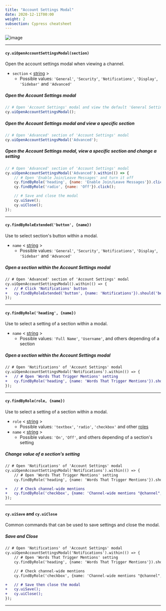 ```yaml
---
title: "Account Settings Modal"
date: 2020-12-11T00:00
weight: 2
subsection: Cypress cheatsheet
---
```


![image](/contribute/webapp/e2e-cheatsheet/account-settings-modal.png)

***

#### `cy.uiOpenAccountSettingsModal(section)`
Open the account settings modal when viewing a channel.

- `section`
< <a target="_blank" href="https://developer.mozilla.org/en-US/docs/Web/JavaScript/Data_structures#String_type">string</a> >
  - Possible values: `'General'`, `'Security'`, `'Notifications'`, `'Display'`, `'Sidebar'` and `'Advanced'`

##### Open the Account Settings modal
```javascript
// # Open 'Account Settings' modal and view the default 'General Settings'
cy.uiOpenAccountSettingsModal();
```

##### Open the Account Settings modal and view a specific section
```javascript
// # Open 'Advanced' section of 'Account Settings' modal
cy.uiOpenAccountSettingsModal('Advanced');
```


##### Open the Account Settings modal, view a specific section and change a setting
```javascript
// # Open 'Advanced' section of 'Account Settings' modal
cy.uiOpenAccountSettingsModal('Advanced').within(() => {
    // # Open 'Enable Join/Leave Messages' and turn it off
    cy.findByRole('heading', {name: 'Enable Join/Leave Messages'}).click();
    cy.findByRole('radio', {name: 'Off'}).click();

    // # Save and close the modal
    cy.uiSave();
    cy.uiClose();
});
```

***

#### `cy.findByRoleExtended('button', {name})`
Use to select section's button within a modal.

- `name`
< <a target="_blank" href="https://developer.mozilla.org/en-US/docs/Web/JavaScript/Data_structures#String_type">string</a> >
  - Possible values: `'General'`, `'Security'`, `'Notifications'`, `'Display'`, `'Sidebar'` and `'Advanced'`

##### Open a section within the Account Settings modal
```diff
// # Open 'Advanced' section of 'Account Settings' modal
cy.uiOpenAccountSettingsModal().within(() => {
+   // # Click 'Notifications' button
+   cy.findByRoleExtended('button', {name: 'Notifications'}).should('be.visible').click();
});
```

***

#### `cy.findByRole('heading', {name})`
Use to select a setting of a section within a modal.

- `name`
< <a target="_blank" href="https://developer.mozilla.org/en-US/docs/Web/JavaScript/Data_structures#String_type">string</a> >
  - Possible values: `'Full Name'`, `'Username'`, and others depending of a section

##### Open a section within the Account Settings modal
```diff
// # Open 'Notifications' of 'Account Settings' modal
cy.uiOpenAccountSettingsModal('Notifications').within(() => {
+   // # Open 'Words That Trigger Mentions' setting
+   cy.findByRole('heading', {name: 'Words That Trigger Mentions'}).should('be.visible').click();
});
```

***

#### `cy.findByRole(role, {name})`
Use to select a setting of a section within a modal.

- `role`
< <a target="_blank" href="https://developer.mozilla.org/en-US/docs/Web/JavaScript/Data_structures#String_type">string</a> >
  - Possible values: `'textbox'`, `'radio'`, `'checkbox'` and other <a target="_blank" href="https://developer.mozilla.org/en-US/docs/Web/Accessibility/ARIA/Roles">roles</a>
- `name`
< <a target="_blank" href="https://developer.mozilla.org/en-US/docs/Web/JavaScript/Data_structures#String_type">string</a> >
  - Possible values: `'On'`, `'Off'`, and others depending of a section's setting

##### Change value of a section's setting
```diff
// # Open 'Notifications' of 'Account Settings' modal
cy.uiOpenAccountSettingsModal('Notifications').within(() => {
    // # Open 'Words That Trigger Mentions' setting
    cy.findByRole('heading', {name: 'Words That Trigger Mentions'}).should('be.visible').click();

+   // # Check channel-wide mentions
+   cy.findByRole('checkbox', {name: 'Channel-wide mentions "@channel", "@all", "@here"'}).click();
});
```

***

#### `cy.uiSave` and `cy.uiClose`
Common commands that can be used to save settings and close the modal.

##### Save and Close
```diff
// # Open 'Notifications' of 'Account Settings' modal
cy.uiOpenAccountSettingsModal('Notifications').within(() => {
    // # Open 'Words That Trigger Mentions' setting
    cy.findByRole('heading', {name: 'Words That Trigger Mentions'}).should('be.visible').click();

    // # Check channel-wide mentions
    cy.findByRole('checkbox', {name: 'Channel-wide mentions "@channel", "@all", "@here"'}).click();

+   // # Save then close the modal
+   cy.uiSave();
+   cy.uiClose();
});
```

***
